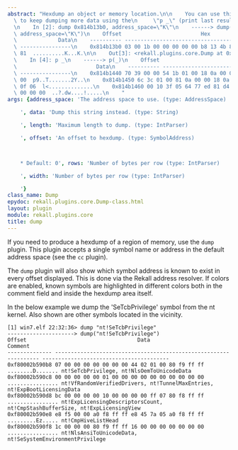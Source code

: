 ```yaml
---
abstract: "Hexdump an object or memory location.\n\n    You can use this plugin repeateadely\
  \ to keep dumping more data using the\n     \"p _\" (print last result) operation:\n\
  \n    In [2]: dump 0x814b13b0, address_space=\"K\"\n    ------> dump(0x814b13b0,\
  \ address_space=\"K\")\n    Offset                         Hex                 \
  \             Data\n    ---------- ------------------------------------------------\
  \ ----------------\n    0x814b13b0 03 00 1b 00 00 00 00 00 b8 13 4b 81 b8 13 4b\
  \ 81  ..........K...K.\n\n    Out[3]: <rekall.plugins.core.Dump at 0x2967510>\n\n\
  \    In [4]: p _\n    ------> p(_)\n    Offset                         Hex     \
  \                         Data\n    ---------- ------------------------------------------------\
  \ ----------------\n    0x814b1440 70 39 00 00 54 1b 01 00 18 0a 00 00 32 59 00\
  \ 00  p9..T.......2Y..\n    0x814b1450 6c 3c 01 00 81 0a 00 00 18 0a 00 00 00 b0\
  \ 0f 06  l<..............\n    0x814b1460 00 10 3f 05 64 77 ed 81 d4 80 21 82 00\
  \ 00 00 00  ..?.dw....!.....\n    "
args: {address_space: 'The address space to use. (type: AddressSpace)

    ', data: 'Dump this string instead. (type: String)

    ', length: 'Maximum length to dump. (type: IntParser)

    ', offset: 'An offset to hexdump. (type: SymbolAddress)



    * Default: 0', rows: 'Number of bytes per row (type: IntParser)

    ', width: 'Number of bytes per row (type: IntParser)

    '}
class_name: Dump
epydoc: rekall.plugins.core.Dump-class.html
layout: plugin
module: rekall.plugins.core
title: dump
---
```


If you need to produce a hexdump of a region of memory, use the `dump`
plugin. This plugin accepts a single symbol name or address in the default
address space (see the `cc` plugin).

The `dump` plugin will also show which symbol address is known to exist in every
offset displayed. This is done via the Rekall address resolver. If colors are
enabled, known symbols are highlighted in different colors both in the comment
field and inside the hexdump area itself.

In the below example we dump the 'SeTcbPrivilege' symbol from the nt
kernel. Also shown are other symbols located in the vicinity.

```text
[1] win7.elf 22:32:36> dump "nt!SeTcbPrivilege"
---------------------> dump("nt!SeTcbPrivilege")
Offset                                   Data                                                Comment
-------------- ----------------------------------------------------------------- ----------------------------------------
0xf80002b590b8 07 00 00 00 00 00 00 00 44 02 01 00 80 f9 ff ff  ........D....... nt!SeTcbPrivilege, nt!NlsOemToUnicodeData
0xf80002b590c8 00 00 00 00 00 01 00 00 00 00 00 00 00 00 00 00  ................ nt!VfRandomVerifiedDrivers, nt!TunnelMaxEntries, nt!ExpBootLicensingData
0xf80002b590d8 bc 00 00 00 00 10 00 00 00 00 ff 07 80 f8 ff ff  ................ nt!ExpLicensingDescriptorsCount, nt!CmpStashBufferSize, nt!ExpLicensingView
0xf80002b590e8 e8 f5 00 00 a0 f8 ff ff e8 45 7a 05 a0 f8 ff ff  .........Ez..... nt!CmpHiveListHead
0xf80002b590f8 1c 00 00 00 80 f9 ff ff 16 00 00 00 00 00 00 00  ................ nt!NlsAnsiToUnicodeData, nt!SeSystemEnvironmentPrivilege
```
